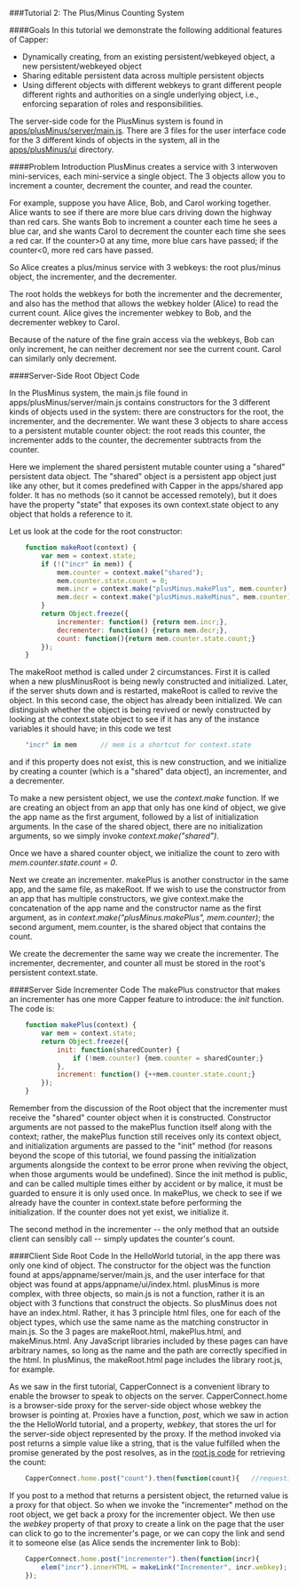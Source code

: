 ###Tutorial 2: The Plus/Minus Counting System

####Goals
In this tutorial we demonstrate the following additional features of Capper:

* Dynamically creating, from an existing persistent/webkeyed object, a new persistent/webkeyed object
* Sharing editable persistent data across multiple persistent objects
* Using different objects with different webkeys to grant different people different rights and authorities on a single underlying object, i.e., enforcing separation of roles and responsibilities.

The server-side code for the PlusMinus system is found in [apps/plusMinus/server/main.js](apps/plusMinus/server/main.js). There are 3 files for the user interface code for the 3 different kinds of objects in the system, all in the [apps/plusMinus/ui](apps/plusMinus/ui) directory.

####Problem Introduction
PlusMinus creates a service with 3 interwoven mini-services, each mini-service a single object. The 3 objects allow you to increment a counter, decrement the counter, and read the counter. 

For example, suppose you have Alice, Bob, and Carol working together. Alice wants to see if there are more blue cars driving down the highway than red cars. She wants Bob to increment a counter each time he sees a blue car, and she wants Carol to decrement the counter each time she sees a red car. If the counter>0 at any time, more blue cars have passed; if the counter<0, more red cars have passed.

So Alice creates a plus/minus service with 3 webkeys: the root plus/minus object, the incrementer, and the decrementer.

The root holds the webkeys for both the incrementer and the decrementer, and also has the method that allows the webkey holder (Alice) to read the current count. Alice gives the incrementer webkey to Bob, and the decrementer webkey to Carol.

Because of the nature of the fine grain access via the webkeys, Bob can only increment, he can neither decrement nor see the current count. Carol can similarly only decrement.

####Server-Side Root Object Code

In the PlusMinus system, the main.js file found in apps/plusMinus/server/main.js contains constructors for the 3 different kinds of objects used in the system: there are constructors for the root, the incrementer, and the decrementer. We want these 3 objects to share access to a persistent mutable counter object: the root reads this counter, the incrementer adds to the counter, the decrementer subtracts from the counter.

Here we implement the shared persistent mutable counter using a "shared" persistent data object. The "shared" object is a persistent app object just like any other, but it comes predefined with Capper in the apps/shared app folder. It has no methods (so it cannot be accessed remotely), but it does have the property "state" that exposes its own context.state object to any object that holds a reference to it.

Let us look at the code for the root constructor:

```javascript
    function makeRoot(context) {
        var mem = context.state;
        if (!("incr" in mem)) {
            mem.counter = context.make("shared");
            mem.counter.state.count = 0;
            mem.incr = context.make("plusMinus.makePlus", mem.counter);
            mem.decr = context.make("plusMinus.makeMinus", mem.counter);
        }
        return Object.freeze({
            incrementer: function() {return mem.incr;},
            decrementer: function() {return mem.decr;},
            count: function(){return mem.counter.state.count;}
        });
    }
```

The makeRoot method is called under 2 circumstances. First it is called when a new plusMinusRoot is being newly constructed and initialized. Later, if the server shuts down and is restarted, makeRoot is called to revive the object. In this second case, the object has already been initialized. We can distinguish whether the object is being revived or newly constructed by looking at the context.state object to see if it has any of the instance variables it should have; in this code we test 

```javascript
    "incr" in mem      // mem is a shortcut for context.state
```

and if this property does not exist, this is new construction, and we initialize by creating a counter (which is a "shared" data object), an incrementer, and a decrementer. 

To make a new persistent object, we use the _context.make_ function. If we are creating an object from an app that only has one kind of object, we give the app name as the first argument, followed by a list of initialization arguments. In the case of the shared object, there are no initialization arguments, so we simply invoke _context.make("shared")_.

Once we have a shared counter object, we initialize the count to zero with _mem.counter.state.count = 0_.

Next we create an incrementer. makePlus is another constructor in the same app, and the same file, as makeRoot. If we wish to use the constructor from an app that has multiple constructors, we give context.make the concatenation of the app name and the constructor name as the first argument, as in _context.make("plusMinus.makePlus", mem.counter)_; the second argument, mem.counter, is the shared object that contains the count.

We create the decrementer the same way we create the incrementer. The incrementer, decrementer, and counter all must be stored in the root's persistent context.state.

####Server Side Incrementer Code
The makePlus constructor that makes an incrementer has one more Capper feature to introduce: the _init_ function. The code is:

```javascript
    function makePlus(context) {
        var mem = context.state;
        return Object.freeze({
            init: function(sharedCounter) {
                if (!mem.counter) {mem.counter = sharedCounter;}
            },
            increment: function() {++mem.counter.state.count;}
        });
    }
```

Remember from the discussion of the Root object that the incrementer must receive the "shared" counter object when it is constructed. Constructor arguments are not passed to the makePlus function itself along with the context; rather, the makePlus function still receives only its context object, and initialization arguments are passed to the "init" method (for reasons beyond the scope of this tutorial, we found passing the initialization arguments alongside the context to be error prone when reviving the object, when those arguments would be undefined). Since the init method is public, and can be called multiple times either by accident or by malice, it must be guarded to ensure it is only used once. In makePlus, we check to see if we already have the counter in context.state before performing the initialization. If the counter does not yet exist, we initialize it.

The second method in the incrementer -- the only method that an outside client can sensibly call -- simply updates the counter's count.

####Client Side Root Code
In the HelloWorld tutorial, in the app there was only one kind of object. The constructor for the object was the function found at apps/appname/server/main.js, and the user interface for that object was found at apps/appname/ui/index.html. plusMinus is more complex, with three objects, so main.js is not a function, rather it is an object with 3 functions that construct the objects. So plusMinus does not have an index.html. Rather, it has 3 principle html files, one for each of the object types, which use the same name as the matching constructor in main.js. So the 3 pages are makeRoot.html, makePlus.html, and makeMinus.html. Any JavaScript libraries included by these pages can have arbitrary names, so long as the name and the path are correctly specified in the html. In plusMinus, the makeRoot.html page includes the library root.js, for example.

As we saw in the first tutorial, CapperConnect is a convenient library to enable the browser to speak to objects on the server. CapperConnect.home is a browser-side proxy for the server-side object whose webkey the browser is pointing at. Proxies have a function, _post_, which we saw in action the the HelloWorld tutorial, and a property, _webkey_, that stores the url for the server-side object represented by the proxy. If the method invoked via post returns a simple value like a string, that is the value fulfilled when the promise generated by the post resolves, as in the [root.js code](apps/plusMinus/ui/root.js) for retrieving the count:

```javascript
    CapperConnect.home.post("count").then(function(count){   //requesting and receiving the count
```
If you post to a method that returns a persistent object, the returned value is a proxy for that object. So when we invoke the "incrementer" method on the root object, we get back a proxy for the incrementer object. We then use the _webkey_ property of that proxy to create a link on the page that the user can click to go to the incrementer's page, or we can copy the link and send it to someone else (as Alice sends the incrementer link to Bob):

```javascript
    CapperConnect.home.post("incrementer").then(function(incr){         // the incr argument is a proxy
        elem("incr").innerHTML = makeLink("Incrementer", incr.webkey);  // use incr.webkey to create a link
    });
```
